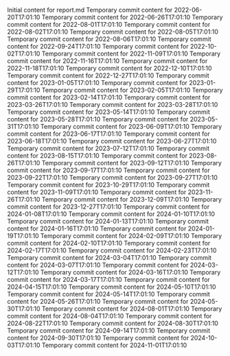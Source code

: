 Initial content for report.md
Temporary commit content for 2022-06-20T17:01:10
Temporary commit content for 2022-06-26T17:01:10
Temporary commit content for 2022-08-01T17:01:10
Temporary commit content for 2022-08-02T17:01:10
Temporary commit content for 2022-08-05T17:01:10
Temporary commit content for 2022-08-06T17:01:10
Temporary commit content for 2022-09-24T17:01:10
Temporary commit content for 2022-10-02T17:01:10
Temporary commit content for 2022-11-09T17:01:10
Temporary commit content for 2022-11-16T17:01:10
Temporary commit content for 2022-11-18T17:01:10
Temporary commit content for 2022-12-10T17:01:10
Temporary commit content for 2022-12-27T17:01:10
Temporary commit content for 2023-01-05T17:01:10
Temporary commit content for 2023-01-29T17:01:10
Temporary commit content for 2023-02-05T17:01:10
Temporary commit content for 2023-02-14T17:01:10
Temporary commit content for 2023-03-26T17:01:10
Temporary commit content for 2023-03-28T17:01:10
Temporary commit content for 2023-05-14T17:01:10
Temporary commit content for 2023-05-28T17:01:10
Temporary commit content for 2023-05-31T17:01:10
Temporary commit content for 2023-06-09T17:01:10
Temporary commit content for 2023-06-17T17:01:10
Temporary commit content for 2023-06-18T17:01:10
Temporary commit content for 2023-06-27T17:01:10
Temporary commit content for 2023-07-12T17:01:10
Temporary commit content for 2023-08-15T17:01:10
Temporary commit content for 2023-08-26T17:01:10
Temporary commit content for 2023-09-12T17:01:10
Temporary commit content for 2023-09-17T17:01:10
Temporary commit content for 2023-09-22T17:01:10
Temporary commit content for 2023-09-27T17:01:10
Temporary commit content for 2023-10-29T17:01:10
Temporary commit content for 2023-11-09T17:01:10
Temporary commit content for 2023-11-26T17:01:10
Temporary commit content for 2023-12-09T17:01:10
Temporary commit content for 2023-12-27T17:01:10
Temporary commit content for 2024-01-08T17:01:10
Temporary commit content for 2024-01-10T17:01:10
Temporary commit content for 2024-01-13T17:01:10
Temporary commit content for 2024-01-16T17:01:10
Temporary commit content for 2024-01-19T17:01:10
Temporary commit content for 2024-02-09T17:01:10
Temporary commit content for 2024-02-10T17:01:10
Temporary commit content for 2024-02-17T17:01:10
Temporary commit content for 2024-02-23T17:01:10
Temporary commit content for 2024-03-04T17:01:10
Temporary commit content for 2024-03-07T17:01:10
Temporary commit content for 2024-03-12T17:01:10
Temporary commit content for 2024-03-16T17:01:10
Temporary commit content for 2024-03-17T17:01:10
Temporary commit content for 2024-04-15T17:01:10
Temporary commit content for 2024-05-10T17:01:10
Temporary commit content for 2024-05-14T17:01:10
Temporary commit content for 2024-05-26T17:01:10
Temporary commit content for 2024-05-30T17:01:10
Temporary commit content for 2024-08-01T17:01:10
Temporary commit content for 2024-08-04T17:01:10
Temporary commit content for 2024-08-22T17:01:10
Temporary commit content for 2024-08-30T17:01:10
Temporary commit content for 2024-09-14T17:01:10
Temporary commit content for 2024-09-30T17:01:10
Temporary commit content for 2024-10-03T17:01:10
Temporary commit content for 2024-11-01T17:01:10

